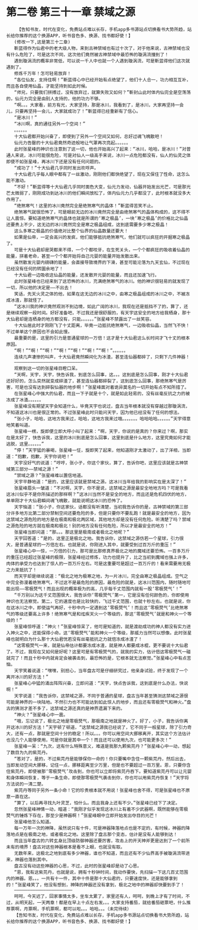 # 第二卷 第三十一章 禁域之源
        【告知书友，时代在变化，免费站点难以长存，手机app多书源站点切换看书大势所趋，站长给你推荐的这个换源APP，听书音色多、换源、找书都好使！】
       (修改一下,这是第三十二章)
       靳蓝得作为仙君中的老大级人物，来到古神禁域也有过十次了，对于他来说，古神禁域也没有什么危险了，可是这次不同，这次他们竟然被古神禁域中最恐怖的璇涡流撞到了！
       遇到璇涡流的概率非常低，可以说一千人中也就一个人遇到璇涡流，可是靳蓝得他们这次就遇到了。
       修炼千万年！怎可轻易放弃！
       “各位仙友，支持住啊！”靳蓝得心中已经开始有点绝望了，他们十人合一，功力相互互补，而且各自使用仙晶，才能坚持到如此时候。
       “师兄，只要我们拼搏过，没有放弃过，就算失败又如何？”靳封山此时体内仙完全是空荡荡的，仙元力完全是由别人支持的，他的功力不够。
       “啊。。。大家看，前方有光，大家坚持，那是冰川，我看到了，是冰川，大家再坚持一会儿，只要再坚持一会儿，大家就成功了！”靳蓝得已经重新有了信心。
       “是冰川！”
       “冰川啊，真的通往另外一个空间！”
       。。。。。。
       十大仙君都开始兴奋了，即使到了另外一个空间又如何，总好过魂飞魄散吧！
       仙元力告罄的十大仙君竟然奇迹般地让气罩再次亮起。。。。。。
       此时张星峰的神识也注意到了这一切，他也开始高兴了起来：“冰川，哈哈，是冰川！”对普通人来说，冰川可能很危险，可是对仙人一级高手来说，冰川一点危险都没有，仙人的仙灵之体即使不如张星峰，再冰川下还是没有任何问题的。
       “成功了！”十大仙君几乎同时发出欢呼声。
       十大仙君几乎每人眼中都有了一丝激动，刚刚他们都快绝望了，现在又保住了性命，这怎么能不激动。
       “不好！”靳蓝得等十大仙君几乎同时面色大变，仙元力发动，仙器开始发出光芒，可是那光芒太微弱了，刚刚成功到达冰川的他们瞬间放松了，体内仙元力几乎都没了，此时根本就没多大作用了。
       “绝煞寒气！这里的冰川竟然完全是绝煞寒气的晶体！”靳蓝得苦笑不止。
       绝煞寒气就很恐怖了，可是眼前无边的冰川竟然完全是由绝煞寒气的晶体构成的，这不得不让人震惊。要知道绝煞寒气的晶体也就是所谓的‘寒之极晶’，一块‘寒之极晶’的价格比之仙晶还要贵上不少，这无边的冰川竟然完全是寒之极晶组成，这到底需要多少寒之极晶！
       这么多寒之极晶的价值绝对比整个仙界的仙晶数量还要大！
       如果是仙帝，一定会高兴的发疯，他们能够抵抗绝煞寒气，他们就可以疯狂的开掘寒之极晶了。
       可是十大仙君却是哭都来不得，一个个都咬牙，在生死关头，一个个都疯狂的吸收着仙晶的能量，拼着老命，甚至一个个都开始将自己元婴的能量开始发散出来。
       虽然散发元婴内磅礴的能量，会直接导致境界的下滑，甚至可能沦落为九天玄仙，不过现在已经没有任何的转圜余地了！
       十大仙君一边吸收这仙晶的能量，还发散开元婴的能量，而且还加速飞行。
       此时张星峰也已经来到了这恐怖的冰川，充满绝煞寒气的冰川。他的神识很轻易的就发现了一切，所以他的决定是——不出去！
       笑话，先天火灵之体的他，如果在这无边的冰川之中，由寒之极晶组成的冰川之中，不被冻成冰渣，那就怪了。
       “这冰川我的神识竟然观测不到边境，如此广阔的冰川，我现在还是抵挡不了的，算了，还是继续观察一段时间。好好准备吧，不过我还是很舒服的，有天宇这安全的地方给我栖身，那十大仙君却是连栖身的地方都没有，只能。。。。。。”张星峰不禁露出了一丝笑容。
       十大仙居此时才刚刚飞了十丈距离，毕竟一边抵抗绝煞寒气，一边吸收仙晶，当然飞不快！不过单单这个原因也不会如此慢。
       最重要的是，这里的引力是普通星球的一万倍！这才是十大仙君这么长时间才飞十丈的根本原因。
       “啊！”“啊！”“啊！”“啊！”“啊！”“啊！”“啊！”。。。。。。
       连续几声凄惨的叫声，十大仙君竟然瞬间化为冰渣，甚至连仙器都碎了，只剩下几件神器！
       ————————————————————————————
       观察到这一切的张星峰目瞪口呆。
       “天啊，天宇，天宇，快告诉我，到底怎么回事，这。。。这到底是怎么回事，刚才十大仙君还好好的，怎么突然就变成碎渣了，甚至连仙器都碎裂了，这到底怎么回事，那绝煞寒气是厉害，可是也没有达到碎裂仙器的地步啊！”张星峰面对着诡异莫名的一切开始有点不知所措了。
       在张星峰心中强大的仙君，而且一下子就是十个，就是如此轻易的，没有丝毫反抗之力的被冻成了冰渣。。。。。。
       张星峰没有期望天宇会知道什么，毕竟天宇也说过，盘古当年根本就没有穿越过那璇涡流，不知道这冰川也是很正常的。不过张星峰此时只能问天宇，因为他已经没有了任何的想法。
       “张小子，哈哈，这地方我来过，哈哈，这地方我来过哦。。。。。。。哈哈哈哈。。。。。。”天宇得意地笑着叫道。
       张星峰一楞，旋即便立即大呼小叫了起来：“啊，天宇，你说的是真的？你来过？啊，那实在是太好了，快告诉我，这里的冰川到底是怎么回事，这里到底是什么地方，这里究竟如何才能逃脱，这里。。。。。。”
       “停！”天宇猛的暴喝，张星峰一怔，旋即笑了起来，他知道刚才太激动了，出了洋相，当即道：“抱歉，抱歉，天宇你说吧！”
       天宇没好气的说道：“哼哼，张小子，你这个家伙，算了，告诉你吧，这里应该就是古神禁域第三部分——禁域之源！”
       “禁域之源？”张星峰难以置信地道。
       天宇平静地道：“是的，这里应该就是禁域之源。这冰川当年给我的影响实在是太深了！”
       张星峰眉头一皱道：“不对啊，天宇，你不是说，这禁域之源是最安全地地方吗？可是我看这冰川似乎不是你所描述的那样啊？”这冰川当然不是安全的地方，而且还是危机四伏的地方，单单刚才十大仙君瞬间魂飞魄散，就能说明这冰川的恐怖了。
       天宇恼道：“张小子，你这家伙，话都没有听清楚，当初我告诉你的是，古神禁域的第三部分许多地方比第二部分禁制空间还要危险的多，但是只要你不要乱跑！就是最安全的地方，因为这禁域之源危险的地方是在极南和极北两区域，其他地方却是没有任何危险。听清楚了吗？禁域之源危险的地方就在极南和极北！别的地方没有任何危险，所以才是最安全的地方！”
       张星峰当即问道：“那。。。那这里是极南或者极北之地呢？”
       天宇回答道：“是的，这里正是极北之地。我告诉你，这禁域之源仿若一个星球，引力很大，是普通星球的一万倍左右。也就是说，你刚进入其中，就要受到过百万斤的重压！”
       张星峰心中一惊，一万倍的引力，那可是比那修真界极北之地的魔域还要恐怖。一百多万斤的重压已经超过张星峰的极限，张星峰经过修炼，功力也提升了，比之当初到魔域也强上许多，肉体的承受力也达到了惊人的一百万斤左右。可是这重要可是超过一百万斤的！看来需要用无极之力来抵抗了！
       而天宇却是继续说道：“极北之地为极寒之地，为一片冰川，完全由寒之极晶组成。空气之中完全弥漫着绝煞寒气，不过这不是最危险的原因，最危险的就是，这冰川范围内，随时随地可能出现——零极燹气！而且出现的概率极为的高，几乎每千丈范围内就有一股‘零极燹气’！”
       “千万别以为这千丈范围很大，我告诉你‘零极燹气’第一，它是没有任何颜色的，你即使用神识也无法察觉。第二，它的速度也是比较快的，飞过千丈范围，也就十秒左右。也就是说，你在这冰川之中，即使运气再好，十秒中内一定遇到这‘零极燹气’！而且这‘零极燹气’比绝煞寒气的等级还要高上许多！绝煞寒气是和炫疾天火一个等级的，那这‘零极燹气’就是和神火一个等级的！”
       张星峰惊呼道：“神火！”张星峰惊呆了，他可是知道的，就是渡劫成功的神人都没有实力进入神火之中，还能保得小命。这‘零极燹气’能和神火一个等级，那威力当然可以想像。此时张星峰也就明白为什么那十大仙君恍若没有丝毫抵抗之力就倍冻成冰渣了！
       “这零极燹气一来，就是仙帝估计都要冻成冰渣，就是神人都要成冰棍，更不要说十大仙君了。不过，我现在又如何是好呢？这里可是有零极燹气的，就我的实力，估计倍这零极燹气一碰就完了！而且十秒中内就肯定会被袭击到，最恐怖的是，它根本就无法察觉。”张星峰心中有点苦恼。
       天宇笑着说道：“嘿嘿，别担心，当年盘古可是仔细研究过，他亲身试验，终于发现了一个离开冰川的好方法！”
       张星峰心中猛的涌出阵阵兴奋，立即问道：“天宇，快点告诉我，这到底是什么办法，快说啊！”
       天宇说道：“我告诉你，这禁域之源，不同于普通的星球，盘古当年甚至猜测这禁域之源很可能是神界的一块陆地。不然引力也不可能达到如此惊人的地步，而且还有零极燹气和神火。”盘古的猜测才差不多了，这禁域之源还真的是神界遗漏下来的。
       “神火？”张星峰心中一震。
       “哦，忘记说了，极北之地是零极燹气，那极南之地就是神火了。好了，小子，我告诉你离开这冰川的好方法！”天宇顿了顿道，“这禁域之源我已经说了，它不同于一般星球，除了引力奇大，还有一点，那就是空间十分的稳定！所以。。。你可以用空间大挪移离开，其实这个方法估计也没几个人能够使用，可是你就是其中一个！而且还可以使用九次，也可能更多次！”
       张星峰一呆：“九次，这有什么特殊意义，难道是我那九颗紫芫丹？”张星峰心中一动，想起了数目为九的紫芫丹。
       “答对了，是的，不过紫芫丹是能够保你一命的！你只要嘴中含住一颗紫芫丹，然后出去，当即发动空间大挪移，记住一点，挪移距离至少万里，但是也不要超过一百万里。恩，只要你含住紫芫丹，即使被那‘零极燹气’攻击到，你也可以立即将紫芫丹吞下。要知道紫芫丹可以让元婴和身体瞬间恢复，等于一条生命，即使那零极燹气袭击到你，你也可以用紫芫丹恢复！”天宇将方法说的一清二楚。
       紫芫丹等同于另外一条小命！它的珍贵根本就不用说！张星峰也舍不得，可是张星峰也不原意一直在这。
       “算了，以后再寻找九叶灵芝，怕什么。而且我身上还有不少。”张星峰已经下了决定。
       忽然张星峰神情一动，暗道：“我刚才似乎发现这冰川上有着不少武器啊，既然能够在零极燹气的锤炼下存在，那至少是神器啊！”张星峰眼中立即开始发出夺目的光芒！
       张星峰他怎么知道。
       每一万年一次的神降，虽然说只有十件，可是神器降落地点也是不定的，有时候，神器的降落地点是在极南之地，或者极北之地。这里除了盘古那个变态，估计是没有人能够到达！
       而且当年盘古的六转玄身比顶级防御神器还要厉害，攻击上的开天神斧更是达到了一个前所未有的境界！盘古对这些神器根本是看不上眼，也就没有取。
       无数年来，这极北之地到底有多少神器，谁也不知道，而且还有不少仙界高手被璇涡流带进来，神器也落到其中。
       盘古没有动这些神器的心思，不过，此时的张星峰却是动了心思。
       “恩，我有这紫芫丹，也就是说，拥有十秒钟时间，我动作要快，先扫描一下这几百丈范围内的神器。恩。。。一共有十一件，其中十件是那十大仙君的，只要速度快，还是能够拿到的！”张星峰笑了，他没有想到，神降的神器还没有拿到，极北之地中的神器却快要到手了！
       ——————————————————————
       呵呵，今天迟了，回家事情太多，坐车太累了，家里还有人，呵呵，到晚上才有了时间，不过，从明天起，一天两章！都是在早上十点左右发。。。大家支持番茄，就给番茄砸票吧，什么推荐票啊，月票啊，手机票啊，都可以啦。。。哈哈。。。（未完待续）
       【告知书友，时代在变化，免费站点难以长存，手机app多书源站点切换看书大势所趋，站长给你推荐的这个换源APP，听书音色多、换源、找书都好使！】